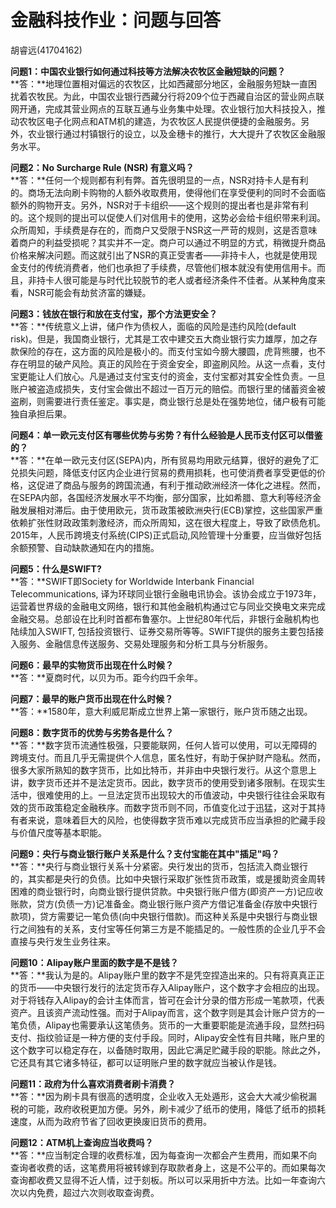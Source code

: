 
# 金融科技作业：问题与回答  
胡睿远(41704162)

**问题1：中国农业银行如何通过科技等方法解决农牧区金融短缺的问题？**  
**答：**地理位置相对偏远的农牧区，比如西藏部分地区，金融服务短缺一直困扰着农牧民。为此，中国农业银行西藏分行将209个位于西藏自治区的营业网点联网开通，完成其营业网点的互联互通与业务集中处理。农业银行加大科技投入，推动农牧区电子化网点和ATM机的建造，为农牧区人民提供便捷的金融服务。另外，农业银行通过村镇银行的设立，以及金穗卡的推行，大大提升了农牧区金融服务水平。

**问题2：No Surcharge Rule (NSR) 有意义吗？**  
**答：**任何一个规则都有利有弊。首先很明显的一点，NSR对持卡人是有利的。商场无法向刷卡购物的人额外收取费用，使得他们在享受便利的同时不会面临额外的购物开支。另外，NSR对于卡组织——这个规则的提出者也是非常有利的。这个规则的提出可以促使人们对信用卡的使用，这势必会给卡组织带来利润。众所周知，手续费是存在的，而商户又受限于NSR这一严苛的规则，这是否意味着商户的利益受损呢？其实并不一定。商户可以通过不明显的方式，稍微提升商品价格来解决问题。而这就引出了NSR的真正受害者——非持卡人，也就是使用现金支付的传统消费者，他们也承担了手续费，尽管他们根本就没有使用信用卡。而且，非持卡人很可能是与时代比较脱节的老人或者经济条件不佳者。从某种角度来看，NSR可能会有劫贫济富的嫌疑。

**问题3：钱放在银行和放在支付宝，那个方法更安全？**  
**答：**传统意义上讲，储户作为债权人，面临的风险是违约风险(default risk)。但是，我国商业银行，尤其是工农中建交五大商业银行实力雄厚，加之存款保险的存在，这方面的风险是极小的。而支付宝如今膀大腰圆，虎背熊腰，也不存在明显的破产风险。真正的风险在于资金安全，即盗刷风险。从这一点看，支付宝更能让人们放心。凡是通过支付宝支付的资金，支付宝都对其安全性负责。一旦账户被盗造成损失，支付宝会做出不超过一百万元的赔偿。而银行里的储蓄资金被盗刷，则需要进行责任鉴定。事实是，商业银行总是处在强势地位，储户极有可能独自承担后果。

**问题4：单一欧元支付区有哪些优势与劣势？有什么经验是人民币支付区可以借鉴的？**  
**答：**在单一欧元支付区(SEPA)内，所有贸易均用欧元结算，很好的避免了汇兑损失问题，降低支付区内企业进行贸易的费用损耗，也可使消费者享受更低的价格，这促进了商品与服务的跨国流通，有利于推动欧洲经济一体化之进程。然而，在SEPA内部，各国经济发展水平不均衡，部分国家，比如希腊、意大利等经济金融发展相对滞后。由于使用欧元，货币政策被欧洲央行(ECB)掌控，这些国家严重依赖扩张性财政政策刺激经济，而众所周知，这在很大程度上，导致了欧债危机。2015年，人民币跨境支付系统(CIPS)正式启动,风险管理十分重要，应当做好包括余额预警、自动缺款通知在内的措施。

**问题5：什么是SWIFT?**  
**答：**SWIFT即Society for Worldwide Interbank Financial Telecommunications, 译为环球同业银行金融电讯协会。该协会成立于1973年，运营着世界级的金融电文网络，银行和其他金融机构通过它与同业交换电文来完成金融交易。总部设在比利时首都布鲁塞尔。上世纪80年代后，非银行金融机构也陆续加入SWIFT, 包括投资银行、证券交易所等等。SWIFT提供的服务主要包括接入服务、金融信息传送服务、交易处理服务和分析工具与分析服务。

**问题6：最早的实物货币出现在什么时候？**  
**答：**夏商时代，以贝为币。距今约四千余年。

**问题7：最早的账户货币出现在什么时候？**  
**答：**1580年，意大利威尼斯成立世界上第一家银行，账户货币随之出现。

**问题8：数字货币的优势与劣势各是什么？**  
**答：**数字货币流通性极强，只要能联网，任何人皆可以使用，可以无障碍的跨境支付。而且几乎无需提供个人信息，匿名性好，有助于保护财产隐私。然而，很多大家所熟知的数字货币，比如比特币，并非由中央银行发行。从这个意思上讲，数字货币还并不是法定货币。因此，数字货币的使用受到诸多限制。在现实生活中，很难使用的上。一旦法定货币出现较大的币值波动，中央银行往往会采取有效的货币政策稳定金融秩序。而数字货币则不同，币值变化过于迅猛，这对于其持有者来说，意味着巨大的风险，也使得数字货币难以完成货币应当承担的贮藏手段与价值尺度等基本职能。

**问题9：央行与商业银行账户关系是什么？支付宝能在其中"插足"吗？**  
**答：**央行与商业银行关系十分紧密。央行发出的货币，包括流入商业银行的，其实都是央行的负债。比如中央银行采取扩张性货币政策，或是援助资金周转困难的商业银行时，向商业银行提供贷款。中央银行账户借方(即资产一方)记应收账款，贷方(负债一方)记准备金。商业银行账户资产方借记准备金(存放中央银行款项)，贷方需要记一笔负债(向中央银行借款)。而这种关系是中央银行与商业银行之间独有的关系，支付宝等任何第三方是不能插足的。一般性质的企业几乎不会直接与央行发生业务往来。

**问题10：Alipay账户里面的数字是不是钱？**  
**答：**我认为是的。Alipay账户里的数字不是凭空捏造出来的。只有将真真正正的货币——中央银行发行的法定货币存入Alipay账户，这个数字才会相应的出现。对于将钱存入Alipay的会计主体而言，皆可在会计分录的借方形成一笔款项，代表资产。且该资产流动性强。而对于Alipay而言，这个数字则是其会计账户贷方的一笔负债，Alipay也需要承认这笔债务。货币的一大重要职能是流通手段，显然扫码支付、指纹验证是一种方便的支付手段。同时，Alipay安全性有目共睹，账户里的这个数字可以稳定存在，以备随时取用，因此它满足贮藏手段的职能。除此之外，它还具有其它诸多特征，都可以证明账户里的数字就应当被认作是钱。

**问题11：政府为什么喜欢消费者刷卡消费？**  
**答：**因为刷卡具有很高的透明度，企业收入无处遁形，这会大大减少偷税漏税的可能，政府收税更加方便。另外，刷卡减少了纸币的使用，降低了纸币的损耗速度，从而为政府节省了回收更换废旧货币的费用。

**问题12：ATM机上查询应当收费吗？**  
**答：**应当制定合理的收费标准，因为每查询一次都会产生费用，而如果不向查询者收费的话，这笔费用将被转嫁到存取款者身上，这是不公平的。而如果每次查询都收费又显得不近人情，过于刻板。所以可以采用折中方法。比如一年查询六次以内免费，超过六次则收取查询费。
